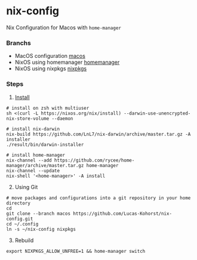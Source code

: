 # nix-config

Nix Configuration for Macos with `home-manager`

### Branchs
- MacOS configuration [macos](https://github.com/Lucas-Kohorst/nix-config)
- NixOS using homemanager [homemanager](https://github.com/Lucas-Kohorst/nix-config/tree/home-manager)
- NixOS using nixpkgs [nixpkgs](https://github.com/Lucas-Kohorst/nix-config/tree/nixpkgs)

### Steps 

1. [Install](https://gist.github.com/ethnt/cfed3027f3676b110bf1df444ef1f30a)

```
# install on zsh with multiuser
sh <(curl -L https://nixos.org/nix/install) --darwin-use-unencrypted-nix-store-volume --daemon

# install nix-darwin
nix-build https://github.com/LnL7/nix-darwin/archive/master.tar.gz -A installer
./result/bin/darwin-installer

# install home-manager
nix-channel --add https://github.com/rycee/home-manager/archive/master.tar.gz home-manager
nix-channel --update
nix-shell '<home-manager>' -A install
```

2. Using Git 
```
# move packages and configurations into a git repository in your home directory
cd
git clone --branch macos https://github.com/Lucas-Kohorst/nix-config.git
cd ~/.config
ln -s ~/nix-config nixpkgs
```

3. Rebuild
```
export NIXPKGS_ALLOW_UNFREE=1 && home-manager switch
```
